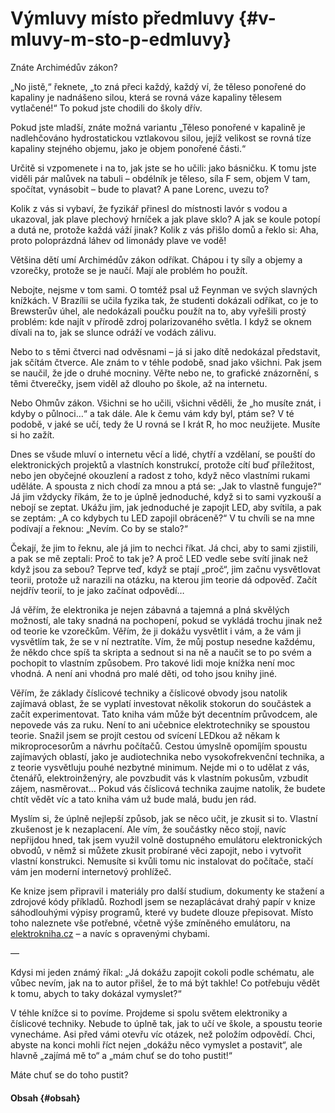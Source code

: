 # Výmluvy místo předmluvy {#v-mluvy-m-sto-p-edmluvy}

Znáte Archimédův zákon?

„No jistě,“ řeknete, „to zná přeci každý, každý ví, že těleso ponořené do kapaliny je nadnášeno silou, která se rovná váze kapaliny tělesem vytlačené!“ To pokud jste chodili do školy dřív.

Pokud jste mladší, znáte možná variantu „Těleso ponořené v kapalině je nadlehčováno hydrostatickou vztlakovou silou, jejíž velikost se rovná tíze kapaliny stejného objemu, jako je objem ponořené části.“

Určitě si vzpomenete i na to, jak jste se ho učili: jako básničku. K tomu jste viděli pár malůvek na tabuli – obdélník je těleso, síla F sem, objem V tam, spočítat, vynásobit – bude to plavat? A pane Lorenc, uvezu to?

Kolik z vás si vybaví, že fyzikář přinesl do místnosti lavór s vodou a ukazoval, jak plave plechový hrníček a jak plave sklo? A jak se koule potopí a dutá ne, protože každá váží jinak? Kolik z vás přišlo domů a řeklo si: Aha, proto poloprázdná láhev od limonády plave ve vodě!

Většina dětí umí Archimédův zákon odříkat. Chápou i ty síly a objemy a vzorečky, protože se je naučí. Mají ale problém ho použít.

Nebojte, nejsme v tom sami. O tomtéž psal už Feynman ve svých slavných knížkách. V Brazílii se učila fyzika tak, že studenti dokázali odříkat, co je to Brewsterův úhel, ale nedokázali poučku použít na to, aby vyřešili prostý problém: kde najít v přírodě zdroj polarizovaného světla. I když se oknem dívali na to, jak se slunce odráží ve vodách zálivu.

Nebo to s těmi čtverci nad odvěsnami – já si jako dítě nedokázal představit, jak sčítám čtverce. Ale znám to v téhle podobě, snad jako všichni. Pak jsem se naučil, že jde o druhé mocniny. Věřte nebo ne, to grafické znázornění, s těmi čtverečky, jsem viděl až dlouho po škole, až na internetu.

Nebo Ohmův zákon. Všichni se ho učili, všichni věděli, že „ho musíte znát, i kdyby o půlnoci…“ a tak dále. Ale k čemu vám kdy byl, ptám se? V té podobě, v jaké se učí, tedy že U rovná se I krát R, ho moc neužijete. Musíte si ho zažít.

Dnes se všude mluví o internetu věcí a lidé, chytří a vzdělaní, se pouští do elektronických projektů a vlastních konstrukcí, protože cítí buď příležitost, nebo jen obyčejné okouzlení a radost z toho, když něco vlastními rukami uděláte. A spousta z nich chodí za mnou a ptá se: „Jak to vlastně funguje?“ Já jim vždycky říkám, že to je úplně jednoduché, když si to sami vyzkouší a nebojí se zeptat. Ukážu jim, jak jednoduché je zapojit LED, aby svítila, a pak se zeptám: „A co kdybych tu LED zapojil obráceně?“ V tu chvíli se na mne podívají a řeknou: „Nevím. Co by se stalo?“

Čekají, že jim to řeknu, ale já jim to nechci říkat. Já chci, aby to sami zjistili, a pak se mě zeptali: Proč to tak je? A proč LED vedle sebe svítí jinak než když jsou za sebou? Teprve teď, když se ptají „proč“, jim začnu vysvětlovat teorii, protože už narazili na otázku, na kterou jim teorie dá odpověď. Začít nejdřív teorií, to je jako začínat odpovědí…

Já věřím, že elektronika je nejen zábavná a tajemná a plná skvělých možností, ale taky snadná na pochopení, pokud se vykládá trochu jinak než od teorie ke vzorečkům. Věřím, že ji dokážu vysvětlit i vám, a že vám ji vysvětlím tak, že se v ní neztratíte. Vím, že můj postup nesedne každému, že někdo chce spíš ta skripta a sednout si na ně a naučit se to po svém a pochopit to vlastním způsobem. Pro takové lidi moje knížka není moc vhodná. A není ani vhodná pro malé děti, od toho jsou knihy jiné.

Věřím, že základy číslicové techniky a číslicové obvody jsou natolik zajímavá oblast, že se vyplatí investovat několik stokorun do součástek a začít experimentovat. Tato kniha vám může být decentním průvodcem, ale nepovede vás za ruku. Není to ani učebnice elektrotechniky se spoustou teorie. Snažil jsem se projít cestou od svícení LEDkou až někam k mikroprocesorům a návrhu počítačů. Cestou úmyslně opomíjím spoustu zajímavých oblastí, jako je audiotechnika nebo vysokofrekvenční technika, a z teorie vysvětluju pouhé nezbytné minimum. Nejde mi o to udělat z vás, čtenářů, elektroinženýry, ale povzbudit vás k vlastním pokusům, vzbudit zájem, nasměrovat… Pokud vás číslicová technika zaujme natolik, že budete chtít vědět víc a tato kniha vám už bude malá, budu jen rád.

Myslím si, že úplně nejlepší způsob, jak se něco učit, je zkusit si to. Vlastní zkušenost je k nezaplacení. Ale vím, že součástky něco stojí, navíc nepřijdou hned, tak jsem využil volně dostupného emulátoru elektronických obvodů, v němž si můžete zkusit probírané věci zapojit, nebo i vytvořit vlastní konstrukci. Nemusíte si kvůli tomu nic instalovat do počítače, stačí vám jen moderní internetový prohlížeč.

Ke knize jsem připravil i materiály pro další studium, dokumenty ke stažení a zdrojové kódy příkladů. Rozhodl jsem se nezaplácávat drahý papír v knize sáhodlouhými výpisy programů, které vy budete dlouze přepisovat. Místo toho naleznete vše potřebné, včetně výše zmíněného emulátoru, na [elektrokniha.cz](https://elektrokniha.cz) – a navíc s opravenými chybami.

—

Kdysi mi jeden známý říkal: „Já dokážu zapojit cokoli podle schématu, ale vůbec nevím, jak na to autor přišel, že to má být takhle! Co potřebuju vědět k tomu, abych to taky dokázal vymyslet?“

V téhle knížce si to povíme. Projdeme si spolu světem elektroniky a číslicové techniky. Nebude to úplně tak, jak to učí ve škole, a spoustu teorie vynecháme. Asi před vámi otevřu víc otázek, než položím odpovědí. Chci, abyste na konci mohli říct nejen „dokážu něco vymyslet a postavit“, ale hlavně „zajímá mě to“ a „mám chuť se do toho pustit!“

Máte chuť se do toho pustit?

#### Obsah {#obsah}